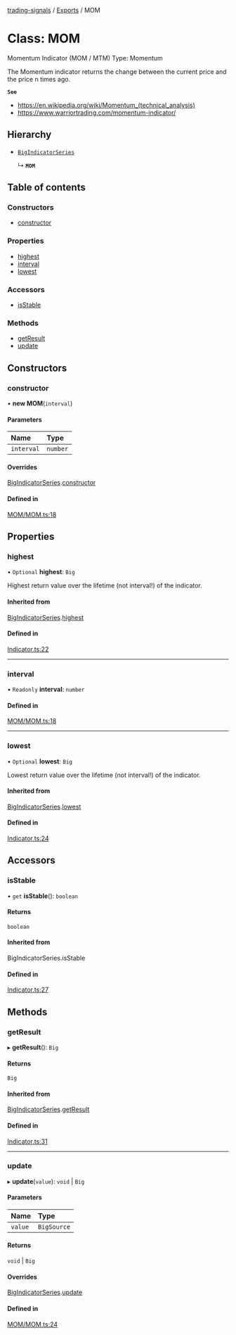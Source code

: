 [trading-signals](../README.md) / [Exports](../modules.md) / MOM

# Class: MOM

Momentum Indicator (MOM / MTM) Type: Momentum

The Momentum indicator returns the change between the current price and the price n times ago.

**`See`**

- https://en.wikipedia.org/wiki/Momentum_(technical_analysis)
- https://www.warriortrading.com/momentum-indicator/

## Hierarchy

- [`BigIndicatorSeries`](BigIndicatorSeries.md)

  ↳ **`MOM`**

## Table of contents

### Constructors

- [constructor](MOM.md#constructor)

### Properties

- [highest](MOM.md#highest)
- [interval](MOM.md#interval)
- [lowest](MOM.md#lowest)

### Accessors

- [isStable](MOM.md#isstable)

### Methods

- [getResult](MOM.md#getresult)
- [update](MOM.md#update)

## Constructors

### constructor

• **new MOM**(`interval`)

#### Parameters

| Name       | Type     |
| :--------- | :------- |
| `interval` | `number` |

#### Overrides

[BigIndicatorSeries](BigIndicatorSeries.md).[constructor](BigIndicatorSeries.md#constructor)

#### Defined in

[MOM/MOM.ts:18](https://github.com/bennycode/trading-signals/blob/53d8192/src/MOM/MOM.ts#L18)

## Properties

### highest

• `Optional` **highest**: `Big`

Highest return value over the lifetime (not interval!) of the indicator.

#### Inherited from

[BigIndicatorSeries](BigIndicatorSeries.md).[highest](BigIndicatorSeries.md#highest)

#### Defined in

[Indicator.ts:22](https://github.com/bennycode/trading-signals/blob/53d8192/src/Indicator.ts#L22)

---

### interval

• `Readonly` **interval**: `number`

#### Defined in

[MOM/MOM.ts:18](https://github.com/bennycode/trading-signals/blob/53d8192/src/MOM/MOM.ts#L18)

---

### lowest

• `Optional` **lowest**: `Big`

Lowest return value over the lifetime (not interval!) of the indicator.

#### Inherited from

[BigIndicatorSeries](BigIndicatorSeries.md).[lowest](BigIndicatorSeries.md#lowest)

#### Defined in

[Indicator.ts:24](https://github.com/bennycode/trading-signals/blob/53d8192/src/Indicator.ts#L24)

## Accessors

### isStable

• `get` **isStable**(): `boolean`

#### Returns

`boolean`

#### Inherited from

BigIndicatorSeries.isStable

#### Defined in

[Indicator.ts:27](https://github.com/bennycode/trading-signals/blob/53d8192/src/Indicator.ts#L27)

## Methods

### getResult

▸ **getResult**(): `Big`

#### Returns

`Big`

#### Inherited from

[BigIndicatorSeries](BigIndicatorSeries.md).[getResult](BigIndicatorSeries.md#getresult)

#### Defined in

[Indicator.ts:31](https://github.com/bennycode/trading-signals/blob/53d8192/src/Indicator.ts#L31)

---

### update

▸ **update**(`value`): `void` \| `Big`

#### Parameters

| Name    | Type        |
| :------ | :---------- |
| `value` | `BigSource` |

#### Returns

`void` \| `Big`

#### Overrides

[BigIndicatorSeries](BigIndicatorSeries.md).[update](BigIndicatorSeries.md#update)

#### Defined in

[MOM/MOM.ts:24](https://github.com/bennycode/trading-signals/blob/53d8192/src/MOM/MOM.ts#L24)
